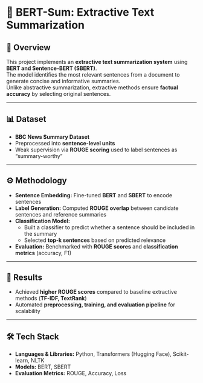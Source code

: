 # 📝 BERT-Sum: Extractive Text Summarization  

## 📌 Overview  
This project implements an **extractive text summarization system** using **BERT and Sentence-BERT (SBERT)**.  
The model identifies the most relevant sentences from a document to generate concise and informative summaries.  
Unlike abstractive summarization, extractive methods ensure **factual accuracy** by selecting original sentences.  

---

## 📊 Dataset  
- **BBC News Summary Dataset**  
- Preprocessed into **sentence-level units**  
- Weak supervision via **ROUGE scoring** used to label sentences as “summary-worthy”  

---

## ⚙️ Methodology  
- **Sentence Embedding:** Fine-tuned **BERT** and **SBERT** to encode sentences  
- **Label Generation:** Computed **ROUGE overlap** between candidate sentences and reference summaries  
- **Classification Model:**  
  - Built a classifier to predict whether a sentence should be included in the summary  
  - Selected **top-k sentences** based on predicted relevance  
- **Evaluation:** Benchmarked with **ROUGE scores** and **classification metrics** (accuracy, F1)  

---

## 🚀 Results  
- Achieved **higher ROUGE scores** compared to baseline extractive methods (**TF-IDF, TextRank**)  
- Automated **preprocessing, training, and evaluation pipeline** for scalability  

---

## 🛠️ Tech Stack  
- **Languages & Libraries:** Python, Transformers (Hugging Face), Scikit-learn, NLTK  
- **Models:** BERT, SBERT  
- **Evaluation Metrics:** ROUGE, Accuracy, Loss  

